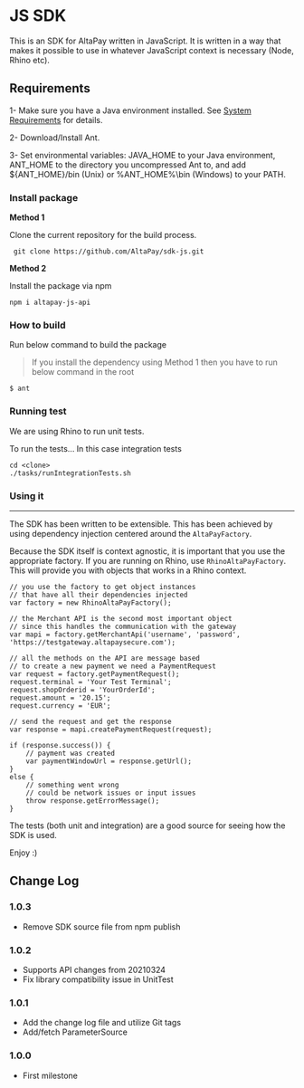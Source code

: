JS SDK
======

This is an SDK for AltaPay written in JavaScript. It is written in a way that makes it possible to use in whatever JavaScript context is necessary (Node, Rhino etc).

## Requirements

1- Make sure you have a Java environment installed. See [System Requirements](https://ant.apache.org/manual/install.html#sysrequirements) for details.

2- Download/Install Ant.

3- Set environmental variables: JAVA_HOME to your Java environment, ANT_HOME to the directory you uncompressed Ant to, and add ${ANT_HOME}/bin (Unix) or %ANT_HOME%\bin (Windows) to your PATH.

### Install package

**Method 1**

Clone the current repository for the build process.

``` git clone https://github.com/AltaPay/sdk-js.git```

**Method 2**

Install the package via npm

``` npm i altapay-js-api ```

### How to build

Run below command to build the package

> If you install the dependency using Method 1 then you have to run below command in the root

    $ ant


### Running test

We are using Rhino to run unit tests.

To run the tests... In this case integration tests

```
cd <clone>
./tasks/runIntegrationTests.sh
```

### Using it
--------

The SDK has been written to be extensible. This has been achieved by using dependency injection centered around the `AltaPayFactory`.

Because the SDK itself is context agnostic, it is important that you use the appropriate factory. If you are running on 
Rhino, use `RhinoAltaPayFactory`. This will provide you with objects that works in a Rhino context.

```
// you use the factory to get object instances
// that have all their dependencies injected
var factory = new RhinoAltaPayFactory();

// the Merchant API is the second most important object
// since this handles the communication with the gateway
var mapi = factory.getMerchantApi('username', 'password', 'https://testgateway.altapaysecure.com');

// all the methods on the API are message based
// to create a new payment we need a PaymentRequest
var request = factory.getPaymentRequest();
request.terminal = 'Your Test Terminal';
request.shopOrderid = 'YourOrderId';
request.amount = '20.15';
request.currency = 'EUR';

// send the request and get the response
var response = mapi.createPaymentRequest(request);

if (response.success()) {
	// payment was created
	var paymentWindowUrl = response.getUrl();
}
else {
	// something went wrong
	// could be network issues or input issues
	throw response.getErrorMessage();
}
```

The tests (both unit and integration) are a good source for seeing how the SDK is used.

Enjoy :)

## Change Log

### 1.0.3

- Remove SDK source file from npm publish

### 1.0.2

- Supports API changes from 20210324
- Fix library compatibility issue in UnitTest

### 1.0.1

- Add the change log file and utilize Git tags
- Add/fetch ParameterSource 

### 1.0.0

- First milestone